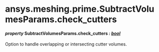 # ansys.meshing.prime.SubtractVolumesParams.check_cutters

#### *property* SubtractVolumesParams.check_cutters *: [bool](https://docs.python.org/3.11/library/functions.html#bool)*

Option to handle overlapping or intersecting cutter volumes.

<!-- !! processed by numpydoc !! -->
